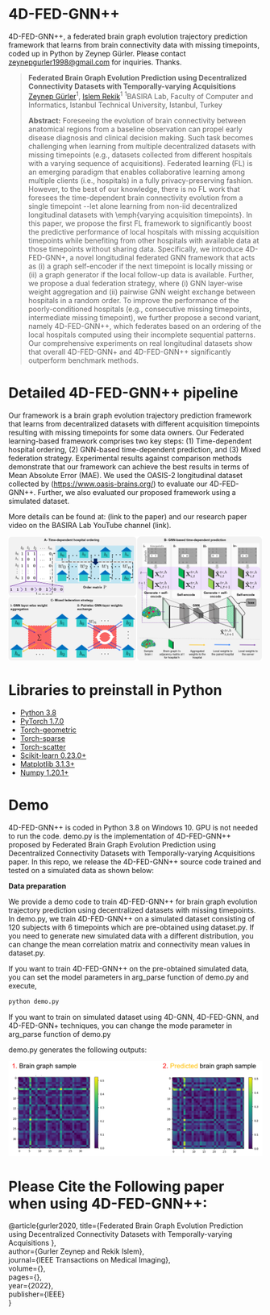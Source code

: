 # 4D-FED-GNN++
4D-FED-GNN++, a federated brain graph evolution trajectory prediction framework that learns from brain connectivity data with missing timepoints, coded up in Python
by Zeynep Gürler. Please contact zeynepgurler1998@gmail.com for inquiries. Thanks.
 
> **Federated Brain Graph Evolution Prediction using Decentralized Connectivity Datasets with Temporally-varying Acquisitions**
> [Zeynep Gürler](https://github.com/zeynepgurler)<sup>1</sup>, [Islem Rekik](https://basira-lab.com/)<sup>1</sup>
> <sup>1</sup>BASIRA Lab, Faculty of Computer and Informatics, Istanbul Technical University, Istanbul, Turkey
>
> **Abstract:** Foreseeing the evolution of brain connectivity between anatomical regions from a baseline observation can propel early disease diagnosis and clinical decision making. Such task becomes challenging when learning from multiple decentralized datasets with missing timepoints (e.g., datasets collected from different hospitals with a varying sequence of acquisitions).  Federated learning (FL) is an emerging paradigm that enables collaborative learning among multiple clients (i.e., hospitals) in a fully privacy-preserving fashion. However, to the best of our knowledge, there is no FL work that foresees the time-dependent brain connectivity evolution from a single timepoint --let alone learning from non-iid decentralized longitudinal datasets with \emph{varying acquisition timepoints}. In this paper, we propose the first FL framework to significantly boost the predictive performance of local hospitals with missing acquisition timepoints while benefiting from other hospitals with available data at those timepoints without sharing data. Specifically, we introduce 4D-FED-GNN+, a novel longitudinal federated GNN framework that  acts as (i) a graph self-encoder if the next timepoint is locally missing or (ii) a graph generator if the local follow-up data is available. Further, we propose a dual federation strategy, where (i) GNN layer-wise weight aggregation and (ii) pairwise GNN weight exchange between hospitals in a random order. To improve the performance of the poorly-conditioned hospitals (e.g., consecutive missing timepoints, intermediate missing timepoint), we further propose a second variant, namely 4D-FED-GNN++, which federates based on an ordering of the local hospitals computed using their incomplete sequential patterns. Our comprehensive experiments on real longitudinal datasets show that overall 4D-FED-GNN+ and 4D-FED-GNN++ significantly outperform benchmark methods.
 
# Detailed 4D-FED-GNN++ pipeline
Our framework is a brain graph evolution trajectory prediction framework that learns from decentralized 
datasets with different acquisition timepoints resulting with missing timepoints for some data owners. 
Our Federated learning-based framework comprises two key steps: (1) Time-dependent hospital ordering,
 (2) GNN-based time-dependent prediction, and (3) Mixed federation strategy. Experimental results against comparison methods demonstrate that our
 framework can achieve the best results in terms of Mean Absolute Error (MAE). 
We used the OASIS-2 longitudinal dataset collected by (https://www.oasis-brains.org/) to evaluate our 4D-FED-GNN++.
Further, we also evaluated our proposed framework using a simulated dataset.

More details can be found at: (link to the paper) and our research paper video on the BASIRA Lab YouTube channel (link). 

![gnn pipeline](main_figure.png)


# Libraries to preinstall in Python
* [Python 3.8](https://www.python.org/)
* [PyTorch 1.7.0](http://pytorch.org/)
* [Torch-geometric](https://github.com/rusty1s/pytorch_geometric)
* [Torch-sparse](https://github.com/rusty1s/pytorch_sparse)
* [Torch-scatter](https://github.com/rusty1s/pytorch_scatter)
* [Scikit-learn 0.23.0+](https://scikit-learn.org/stable/)
* [Matplotlib 3.1.3+](https://matplotlib.org/)
* [Numpy 1.20.1+](https://numpy.org/)

# Demo

4D-FED-GNN++ is coded in Python 3.8 on Windows 10. GPU is not needed to run the code.
demo.py is the implementation of 4D-FED-GNN++ proposed
by Federated Brain Graph Evolution Prediction using Decentralized Connectivity 
Datasets with Temporally-varying Acquisitions paper. In this repo, we release the 4D-FED-GNN++ source code trained and tested on a simulated 
data as shown below:

**Data preparation**

We provide a demo code to train 4D-FED-GNN++ for brain graph evolution trajectory
 prediction using decentralized datasets with missing timepoints. In demo.py,
 we train 4D-FED-GNN++ on a simulated dataset consisting of 120 subjects with 6 timepoints 
 which are pre-obtained using dataset.py. If you need to generate new simulated data with a 
 different distribution, you can change the mean correlation matrix and connectivity mean
  values in dataset.py. 

If you want to train 4D-FED-GNN++ on the pre-obtained simulated data, 
you can set the model parameters in arg_parse function of 
demo.py and execute,

```bash
python demo.py
```

If you want to train on simulated dataset using 4D-GNN, 4D-FED-GNN, and 4D-FED-GNN+ techniques, 
you can change the mode parameter in arg_parse function of demo.py

demo.py generates the following outputs:

![gnn pipeline](outputs.png)


# Please Cite the Following paper when using 4D-FED-GNN++:

@article{gurler2020, title={Federated Brain Graph Evolution Prediction using Decentralized Connectivity Datasets with Temporally-varying Acquisitions }, <br/>
author={Gurler Zeynep and Rekik Islem}, <br/>
journal={IEEE Transactions on Medical Imaging},<br/>
volume={}, <br/>
pages={}, <br/>
year={2022}, <br/>
publisher={IEEE} <br/>
}<br/>






